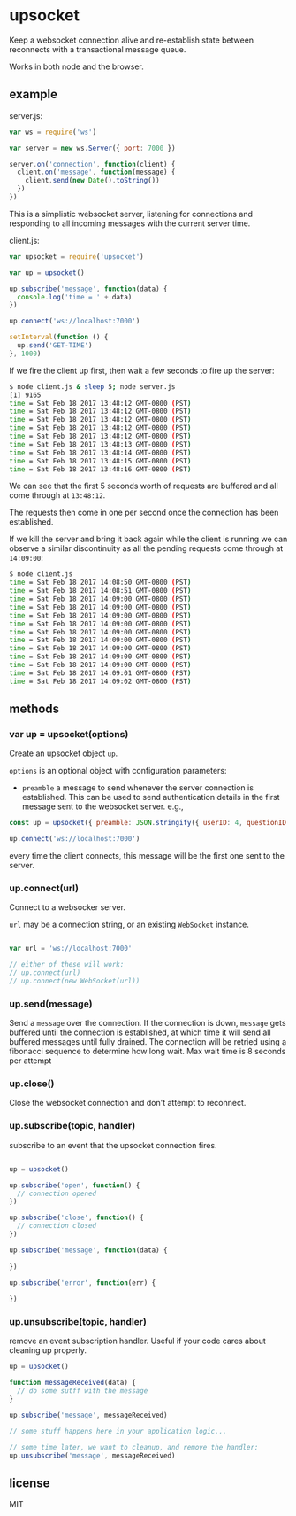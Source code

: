 # upsocket

Keep a websocket connection alive and re-establish state between reconnects with a transactional message queue.

Works in both node and the browser.


## example

server.js:
```javascript
var ws = require('ws')

var server = new ws.Server({ port: 7000 })

server.on('connection', function(client) {
  client.on('message', function(message) {
    client.send(new Date().toString())
  })
})

```

This is a simplistic websocket server, listening for connections and responding to all 
incoming messages with the current server time.


client.js:
```javascript
var upsocket = require('upsocket')

var up = upsocket()

up.subscribe('message', function(data) {
  console.log('time = ' + data)
})

up.connect('ws://localhost:7000')

setInterval(function () {
  up.send('GET-TIME')
}, 1000)

```

If we fire the client up first, then wait a few seconds to fire up the server:

```bash
$ node client.js & sleep 5; node server.js
[1] 9165
time = Sat Feb 18 2017 13:48:12 GMT-0800 (PST)
time = Sat Feb 18 2017 13:48:12 GMT-0800 (PST)
time = Sat Feb 18 2017 13:48:12 GMT-0800 (PST)
time = Sat Feb 18 2017 13:48:12 GMT-0800 (PST)
time = Sat Feb 18 2017 13:48:12 GMT-0800 (PST)
time = Sat Feb 18 2017 13:48:13 GMT-0800 (PST)
time = Sat Feb 18 2017 13:48:14 GMT-0800 (PST)
time = Sat Feb 18 2017 13:48:15 GMT-0800 (PST)
time = Sat Feb 18 2017 13:48:16 GMT-0800 (PST)
```

We can see that the first 5 seconds worth of requests are buffered and all come through at `13:48:12`.

The requests then come in one per second once the connection has been established.


If we kill the server and bring it back again while the client is running we can observe a similar 
discontinuity as all the pending requests come through at `14:09:00`:

```bash
$ node client.js 
time = Sat Feb 18 2017 14:08:50 GMT-0800 (PST)
time = Sat Feb 18 2017 14:08:51 GMT-0800 (PST)
time = Sat Feb 18 2017 14:09:00 GMT-0800 (PST)
time = Sat Feb 18 2017 14:09:00 GMT-0800 (PST)
time = Sat Feb 18 2017 14:09:00 GMT-0800 (PST)
time = Sat Feb 18 2017 14:09:00 GMT-0800 (PST)
time = Sat Feb 18 2017 14:09:00 GMT-0800 (PST)
time = Sat Feb 18 2017 14:09:00 GMT-0800 (PST)
time = Sat Feb 18 2017 14:09:00 GMT-0800 (PST)
time = Sat Feb 18 2017 14:09:00 GMT-0800 (PST)
time = Sat Feb 18 2017 14:09:00 GMT-0800 (PST)
time = Sat Feb 18 2017 14:09:01 GMT-0800 (PST)
time = Sat Feb 18 2017 14:09:02 GMT-0800 (PST)
```

## methods

### var up = upsocket(options)

Create an upsocket object `up`.

`options` is an optional object with configuration parameters:
* `preamble` a message to send whenever the server connection is established. This can be used to send
  authentication details in the first message sent to the websocket server. e.g.,

```javascript
const up = upsocket({ preamble: JSON.stringify({ userID: 4, questionID: 12 }) })

up.connect('ws://localhost:7000')
```

every time the client connects, this message will be the first one sent to the server.


### up.connect(url)

Connect to a websocker server.

`url` may be a connection string, or an existing `WebSocket` instance.

```javascript

var url = 'ws://localhost:7000'

// either of these will work:
// up.connect(url)
// up.connect(new WebSocket(url))
```


### up.send(message)

Send a `message` over the connection. If the connection is down, `message` gets buffered
until the connection is established, at which time it will send all buffered messages until
fully drained. The connection will be retried using a fibonacci sequence to determine how long
wait. Max wait time is 8 seconds per attempt


### up.close()

Close the websocket connection and don't attempt to reconnect.


### up.subscribe(topic, handler)

subscribe to an event that the upsocket connection fires.

```javascript

up = upsocket()

up.subscribe('open', function() {
  // connection opened
})

up.subscribe('close', function() {
  // connection closed
})

up.subscribe('message', function(data) {
  
})

up.subscribe('error', function(err) {
 
})
```


### up.unsubscribe(topic, handler)

remove an event subscription handler. Useful if your code cares about cleaning up properly.

```javascript
up = upsocket()

function messageReceived(data) {
  // do some sutff with the message
}

up.subscribe('message', messageReceived)

// some stuff happens here in your application logic...

// some time later, we want to cleanup, and remove the handler:
up.unsubscribe('message', messageReceived)
```


## license

MIT
